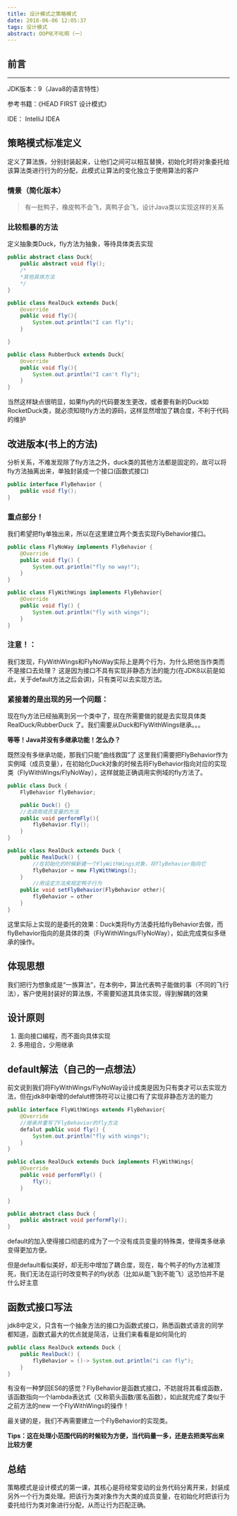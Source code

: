 ```yaml
---
title: 设计模式之策略模式
date: 2018-06-06 12:05:37
tags: 设计模式
abstract: OOP吼不吼啊（一）
---
```

## 前言
---
JDK版本：9（Java8的语言特性）

参考书籍：《HEAD FIRST 设计模式》

IDE： IntelliJ IDEA

<!--more-->

## 策略模式标准定义
定义了算法族，分别封装起来，让他们之间可以相互替换，初始化时将对象委托给该算法类进行行为的分配，此模式让算法的变化独立于使用算法的客户
### 情景（简化版本）
> 有一批鸭子，橡皮鸭不会飞，真鸭子会飞，设计Java类以实现这样的关系 

### 比较粗暴的方法
定义抽象类Duck，fly方法为抽象，等待具体类去实现
```java
public abstract class Duck{
    public abstract void fly();
    /*
    *其他具体方法
    */
}

public class RealDuck extends Duck{
    @override
    public void fly(){
        System.out.println("I can fly");
    }

}

public class RubberDuck extends Duck{
    @override
    public void fly(){
        System.out.println("I can't fly");
    }
}
```
当然这样缺点很明显，如果fly内的代码要发生更改，或者要有新的Duck如RocketDuck类，就必须知晓fly方法的源码，这样显然增加了耦合度，不利于代码的维护

## 改进版本(书上的方法)
分析关系，不难发现除了fly方法之外，duck类的其他方法都是固定的，故可以将fly方法抽离出来，单独封装成一个接口(函数式接口)
```java
public interface FlyBehavior {
    public void fly();
}

```
### 重点部分！
我们希望把fly单独出来，所以在这里建立两个类去实现FlyBehavior接口。
```java
public class FlyNoWay implements FlyBehavior {
    @Override
    public void fly() {
        System.out.println("fly no way!");
    }
}

public class FlyWithWings implements FlyBehavior{
    @Override
    public void fly() {
        System.out.println("fly with wings");
    }
}
```
### 注意！：
我们发现，FlyWithWings和FlyNoWay实际上是两个行为，为什么把他当作类而不是接口去处理？
这是因为接口不具有实现非静态方法的能力(在JDK8以前是如此，关于default方法之后会讲)，只有类可以去实现方法。

### 紧接着的是出现的另一个问题：
现在fly方法已经抽离到另一个类中了，现在所需要做的就是去实现具体类RealDuck/RubberDuck 了。我们需要从Duck和FlyWithWings继承。。。

**等等！Java并没有多继承功能！怎么办？**

既然没有多继承功能，那我们只能“曲线救国”了
这里我们需要把FlyBehavior作为实例域（成员变量），在初始化Duck对象的时候去将FlyBehavior指向对应的实现类（FlyWithWings/FlyNoWay），这样就能正确调用实例域的fly方法了。

```java
public class Duck {
    FlyBehavior flyBehavior;

    public Duck() {}
    //去调用成员变量的方法
    public void performFly(){
        flyBehavior.fly();
    }
}

public class RealDuck extends Duck {
    public RealDuck() {
        //在初始化的时候新建一个FlyWithWings对象，将flyBehavior指向它
        flyBehavior = new FlyWithWings();
    }
        //用设定方法来规定鸭子行为
    public void setFlyBehavior(FlyBehavior other){
        flyBehavior = other
    }
}
```
这里实际上实现的是委托的效果：Duck类将fly方法委托给flyBehavior去做，而flyBehavior指向的是具体的类（FlyWithWings/FlyNoWay），如此完成类似多继承的操作。
## 体现思想
我们把行为想象成是“一族算法”，在本例中，算法代表鸭子能做的事（不同的飞行法），客户使用封装好的算法族，不需要知道其具体实现，得到解耦的效果

## 设计原则
1. 面向接口编程，而不面向具体实现
2. 多用组合，少用继承

## default解法（自己的一点想法）
前文说到我们将FlyWithWings/FlyNoWay设计成类是因为只有类才可以去实现方法，但在jdk8中新增的defalut修饰符可以让接口有了实现非静态方法的能力
```java
public interface FlyWithWings extends FlyBehavior{
    @Override
    //继承并重写了FlyBehavior的fly方法
    defalut public void fly() {
        System.out.println("fly with wings");
    }
}

public class RealDuck extends Duck implements FlyWithWings{
    @Override
    public void performFly() {
        fly();
    }

}

public abstract class Duck {
    public abstract void performFly();
}
```
default的加入使得接口彻底的成为了一个没有成员变量的特殊类，使得类多继承变得更加方便。

但是default看似美好，却无形中增加了耦合度，现在，每个鸭子的fly方法被顶死，我们无法在运行时改变鸭子的fly状态（比如从能飞到不能飞）这恐怕并不是什么好主意

## 函数式接口写法
jdk8中定义，只含有一个抽象方法的接口为函数式接口，熟悉函数式语言的同学都知道，函数式最大的优点就是简洁，让我们来看看是如何简化的
```java
public class RealDuck extends Duck {
    public RealDuck() {
        flyBehavior = ()-> System.out.println("i can fly");
    }
}
```
有没有一种梦回ES6的感觉？FlyBehavior是函数式接口，不妨就将其看成函数，该函数指向一个lambda表达式（又称箭头函数/匿名函数），如此就完成了类似于之前方法的new 一个FlyWithWings的操作！

最关键的是，我们不再需要建立一个FlyBehavior的实现类。

**Tips：这在处理小范围代码的时候较为方便，当代码量一多，还是去把类写出来比较方便**

## 总结
策略模式是设计模式的第一课，其核心是将经常变动的业务代码分离开来，封装成另外一个行为类处理。把该行为类对象作为大类的成员变量，在初始化时把该行为委托给行为类对象进行分配，从而让行为匹配正确。